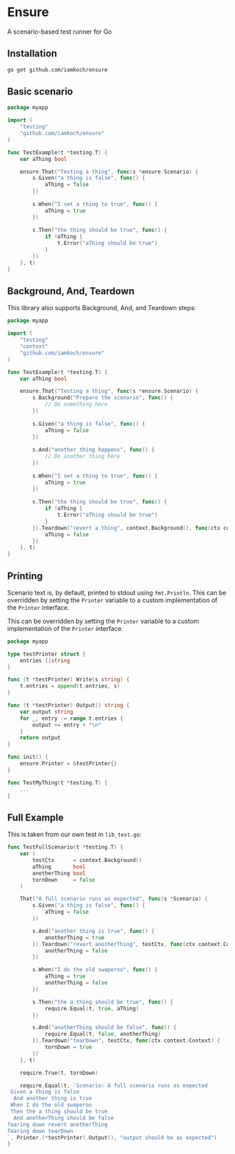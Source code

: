 # Ensure
A scenario-based test runner for Go

## Installation
```bash
go get github.com/iamkoch/ensure
```

## Basic scenario

```go
package myapp 

import (
    "testing"
    "github.com/iamkoch/ensure"
)

func TestExample(t *testing.T) {
    var aThing bool

    ensure.That("Testing a thing", func(s *ensure.Scenario) {
        s.Given("a thing is false", func() {
            aThing = false
        })
		
        s.When("I set a thing to true", func() {
            aThing = true
        })
		
        s.Then("the thing should be true", func() {
            if !aThing {
                t.Error("aThing should be true")
            }
        })
    }, t)
}

```

## Background, And, Teardown
This library also supports Background, And, and Teardown steps:

```go
package myapp

import (
	"testing"
	"context"
	"github.com/iamkoch/ensure"
)

func TestExample(t *testing.T) {
    var aThing bool

    ensure.That("Testing a thing", func(s *ensure.Scenario) {
        s.Background("Prepare the scenario", func() {
            // Do something here
        })
        
        s.Given("a thing is false", func() {
            aThing = false
        })
		
        s.And("another thing happens", func() {
            // Do another thing here
        })
		
        s.When("I set a thing to true", func() {
            aThing = true
        })
        
        s.Then("the thing should be true", func() {
            if !aThing {
                t.Error("aThing should be true")
            }
        }).Teardown("revert a thing", context.Background(), func(ctx context.Context) {
            aThing = false
        })
    }, t)
}

```

## Printing 
Scenario text is, by default, printed to stdout using `fmt.Println`. This can be overridden by setting the `Printer` variable to a custom implementation of the `Printer` interface.

This can be overridden by setting the `Printer` variable to a custom implementation of the `Printer` interface.

```go
package myapp

type testPrinter struct {
	entries []string
}

func (t *testPrinter) Write(s string) {
	t.entries = append(t.entries, s)
}

func (t *testPrinter) Output() string {
	var output string
	for _, entry := range t.entries {
		output += entry + "\n"
	}
	return output
}

func init() {
	ensure.Printer = &testPrinter{}
}

func TestMyThing(t *testing.T) {
	...
}
```



## Full Example
This is taken from our own test in `lib_test.go`:

```go
func TestFullScenario(t *testing.T) {
	var (
		testCtx      = context.Background()
		aThing       bool
		anotherThing bool
		tornDown     = false
	)

	That("A full scenario runs as expected", func(s *Scenario) {
		s.Given("a thing is false", func() {
			aThing = false
		})

		s.And("another thing is true", func() {
			anotherThing = true
		}).Teardown("revert anotherThing", testCtx, func(ctx context.Context) {
			anotherThing = false
		})

		s.When("I do the old swaperoo", func() {
			aThing = true
			anotherThing = false
		})

		s.Then("the a thing should be true", func() {
			require.Equal(t, true, aThing)
		})

		s.And("anotherThing should be false", func() {
			require.Equal(t, false, anotherThing)
		}).Teardown("tearDown", testCtx, func(ctx context.Context) {
			tornDown = true
		})
	}, t)

	require.True(t, tornDown)

	require.Equal(t, `Scenario: A full scenario runs as expected
 Given a thing is false
  And another thing is true
 When I do the old swaperoo
 Then the a thing should be true
  And anotherThing should be false
Tearing down revert anotherThing
Tearing down tearDown
`, Printer.(*testPrinter).Output(), "output should be as expected")
}

```
